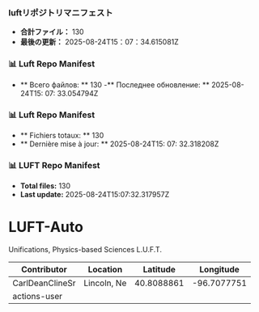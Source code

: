 <!-- LUFT_MANIFEST_JA START -->
### luftリポジトリマニフェスト

-  **合計ファイル：** 130
-  **最後の更新：** 2025-08-24T15：07：34.615081Z
<!-- LUFT_MANIFEST_JA END -->

<!-- LUFT_MANIFEST_RU START -->
### 📊 Luft Repo Manifest

- ** Всего файлов: ** 130
-** Последнее обновление: ** 2025-08-24T15: 07: 33.054794Z
<!-- LUFT_MANIFEST_RU END -->

<!-- LUFT_MANIFEST_FR START -->
### 📊 Luft Repo Manifest

- ** Fichiers totaux: ** 130
- ** Dernière mise à jour: ** 2025-08-24T15: 07: 32.318208Z
<!-- LUFT_MANIFEST_FR END -->

<!-- LUFT_MANIFEST_EN START -->
### 📊 LUFT Repo Manifest

- **Total files:** 130
- **Last update:** 2025-08-24T15:07:32.317957Z

<!-- LUFT_MANIFEST_EN END -->

# LUFT-Auto
Unifications, Physics-based Sciences L.U.F.T.

<!-- LUFT_CONTRIBUTOR_MAP START -->
| Contributor | Location | Latitude | Longitude |
|-------------|----------|----------|-----------|
| CarlDeanClineSr | Lincoln, Ne | 40.8088861 | -96.7077751 |
| actions-user |  |  |  |

<!-- LUFT_CONTRIBUTOR_MAP END -->
